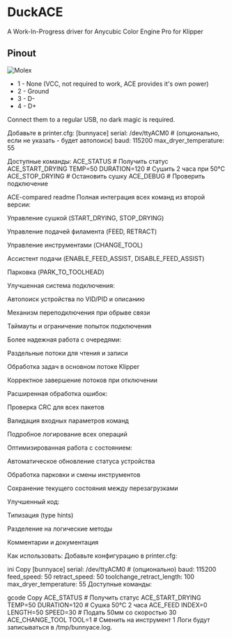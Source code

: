 # DuckACE

A Work-In-Progress driver for Anycubic Color Engine Pro for Klipper

## Pinout

![Molex](/.github/img/molex.png)

- 1 - None (VCC, not required to work, ACE provides it's own power)
- 2 - Ground
- 3 - D-
- 4 - D+

Connect them to a regular USB, no dark magic is required.

Добавьте в printer.cfg:
[bunnyace]
serial: /dev/ttyACM0  # (опционально, если не указать - будет автопоиск)
baud: 115200
max_dryer_temperature: 55

Доступные команды:
ACE_STATUS              # Получить статус
ACE_START_DRYING TEMP=50 DURATION=120  # Сушить 2 часа при 50°C
ACE_STOP_DRYING        # Остановить сушку
ACE_DEBUG              # Проверить подключение

ACE-compared readme
Полная интеграция всех команд из второй версии:

Управление сушкой (START_DRYING, STOP_DRYING)

Управление подачей филамента (FEED, RETRACT)

Управление инструментами (CHANGE_TOOL)

Ассистент подачи (ENABLE_FEED_ASSIST, DISABLE_FEED_ASSIST)

Парковка (PARK_TO_TOOLHEAD)

Улучшенная система подключения:

Автопоиск устройства по VID/PID и описанию

Механизм переподключения при обрыве связи

Таймауты и ограничение попыток подключения

Более надежная работа с очередями:

Раздельные потоки для чтения и записи

Обработка задач в основном потоке Klipper

Корректное завершение потоков при отключении

Расширенная обработка ошибок:

Проверка CRC для всех пакетов

Валидация входных параметров команд

Подробное логирование всех операций

Оптимизированная работа с состоянием:

Автоматическое обновление статуса устройства

Обработка парковки и смены инструментов

Сохранение текущего состояния между перезагрузками

Улучшенный код:

Типизация (type hints)

Разделение на логические методы

Комментарии и документация

Как использовать:
Добавьте конфигурацию в printer.cfg:

ini
Copy
[bunnyace]
serial: /dev/ttyACM0  # (опционально)
baud: 115200
feed_speed: 50
retract_speed: 50
toolchange_retract_length: 100
max_dryer_temperature: 55
Доступные команды:

gcode
Copy
ACE_STATUS                # Получить статус
ACE_START_DRYING TEMP=50 DURATION=120  # Сушка 50°C 2 часа
ACE_FEED INDEX=0 LENGTH=50 SPEED=30    # Подать 50мм со скоростью 30
ACE_CHANGE_TOOL TOOL=1    # Сменить на инструмент 1
Логи будут записываться в /tmp/bunnyace.log.


